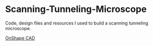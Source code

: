 # Scanning-Tunneling-Microscope
Code, design files and resources I used to build a scanning tunneling microscope.


[OnShape CAD](https://cad.onshape.com/documents/35bc17e515975e1f630af773/w/ea88894951b38c973bfc53a6/e/81147cb30bf4feeda1627577?renderMode=0&uiState=68ceb060467be60fe1d4c091)
